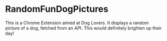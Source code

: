 # RandomFunDogPictures
This is a Chrome Extension aimed at Dog Lovers. It displays a random picture of a dog, fetched from an API. This would definitely brighten up their day!
